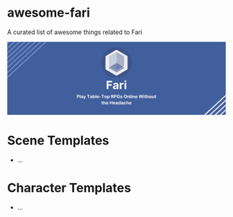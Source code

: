 # awesome-fari

A curated list of awesome things related to Fari

![banner](./images/banner.png)

# Scene Templates

- ...

# Character Templates

- ...
